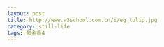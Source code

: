 ```yaml
---
layout: post
title: http://www.w3school.com.cn/i/eg_tulip.jpg
category: still-life
tags: 郁金香4
---
```


